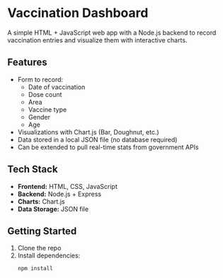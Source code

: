 # Vaccination Dashboard

A simple HTML + JavaScript web app with a Node.js backend to record vaccination entries and visualize them with interactive charts.

## Features
- Form to record:
  - Date of vaccination
  - Dose count
  - Area
  - Vaccine type
  - Gender
  - Age
- Visualizations with Chart.js (Bar, Doughnut, etc.)
- Data stored in a local JSON file (no database required)
- Can be extended to pull real-time stats from government APIs

## Tech Stack
- **Frontend:** HTML, CSS, JavaScript
- **Backend:** Node.js + Express
- **Charts:** Chart.js
- **Data Storage:** JSON file

## Getting Started
1. Clone the repo  
2. Install dependencies:  
   ```bash
   npm install
